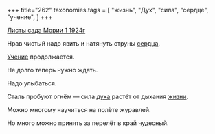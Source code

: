 +++
title="262"
taxonomies.tags = [
 "жизнь",
 "Дух",
 "сила",
 "сердце",
 "учение",
]
+++

[Листы сада Мории 1 1924г](/agni/1924)

Нрав чистый надо явить и натянуть струны [сердца](/tags/сердце).   

[Учение](/tags/учение) продолжается.   

Не долго теперь нужно ждать.   

Надо улыбаться.   

Сталь пробуют огнём — сила [духа](/tags/Дух) растёт от дыхания [жизни](/tags/жизнь).   

Можно многому научиться на полёте журавлей.   

Но много можно принять за перелёт в край чудесный.   

